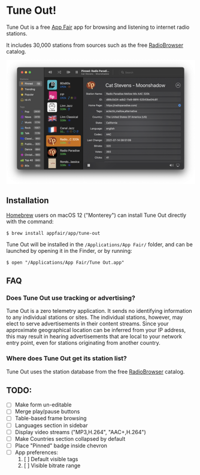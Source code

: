 # Tune Out!

Tune Out is a free [App Fair](https://www.appfair.net) app
for browsing and listening to internet radio stations.

It includes 30,000 stations from sources such as the free
[RadioBrowser](https://www.radio-browser.info/) catalog.

![Tune Out Preview Screen](assets/Tune-Out-Preview.png)


## Installation

[Homebrew](https://brew.sh/) users on macOS 12 ("Monterey") can install 
Tune Out directly with the command:

```shell
$ brew install appfair/app/tune-out
```

Tune Out will be installed in the `/Applications/App Fair/` folder,
and can be launched by opening it in the Finder, or by running:

```
$ open "/Applications/App Fair/Tune Out.app"
```


## FAQ

### Does Tune Out use tracking or advertising?

Tune Out is a zero telemetry application.
It sends no identifying information to any individual stations or sites.
The individual stations, however, may elect to serve advertisements
in their content streams.
Since your approximate geographical location can be inferred
from your IP address, this may result in hearing advertisements
that are local to your network entry point, even for stations
originating from another country.

### Where does Tune Out get its station list?

Tune Out uses the station database from the free
[RadioBrowser](https://www.radio-browser.info/) catalog.


## TODO:

  - [ ] Make form un-editable
  - [ ] Merge play/pause buttons 
  - [ ] Table-based frame browsing
  - [ ] Languages section in sidebar
  - [ ] Display video streams ("MP3,H.264", "AAC+,H.264")
  - [ ] Make Countries section collapsed by default
  - [ ] Place "Pinned" badge inside chevron
  - [ ] App preferences:
    1. [ ] Default visible tags
    1. [ ] Visible bitrate range


